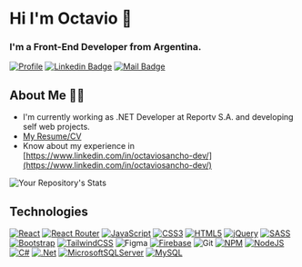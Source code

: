 # Hi I'm Octavio 👋

### I'm a Front-End Developer from Argentina.

[![Profile](https://img.shields.io/badge/Portfolio-282C4C?style=for-the-badge&logo=dev.to&logoColor=615EFF)](https://octaviosancho-dev-portfolio.netlify.app)
[![Linkedin Badge](https://img.shields.io/badge/LinkedIn-0077B5?style=for-the-badge&logo=linkedin&logoColor=white)](https://www.linkedin.com/in/octaviosancho-dev/) [![Mail Badge](https://img.shields.io/badge/Gmail-D14836?style=for-the-badge&logo=gmail&logoColor=white)](mailto:octaviosanchodev@gmail.com)

## About Me 🙋‍♂️
- I'm currently working as .NET Developer at Reportv S.A. and developing self web projects.
- [My Resume/CV](https://drive.google.com/file/d/1WJF3kOzMeW94ttl_kXPywnugUnLtyDo3/view?usp=sharing)
- Know about my experience in [https://www.linkedin.com/in/octaviosancho-dev/](https://www.linkedin.com/in/octaviosancho-dev/)

![Your Repository's Stats](https://github-readme-stats.vercel.app/api/top-langs/?username=octaviosancho-dev&theme=tokyonight)

## Technologies

<!-- TODO: Make technologies links takes you to repositories -->

[![React](https://img.shields.io/badge/react-%2320232a.svg?style=for-the-badge&logo=react&logoColor=%2361DAFB)](https://octaviosancho-dev-portfolio.netlify.app/) [![React Router](https://img.shields.io/badge/React_Router-CA4245?style=for-the-badge&logo=react-router&logoColor=white)](#) [![JavaScript](https://img.shields.io/badge/javascript-%23323330.svg?style=for-the-badge&logo=javascript&logoColor=%23F7DF1E)](https://octaviosancho-dev.github.io/weather-app/index.html) [![CSS3](https://img.shields.io/badge/css3-%231572B6.svg?style=for-the-badge&logo=css3&logoColor=white)](https://osancho.000webhostapp.com/index.html) [![HTML5](https://img.shields.io/badge/html5-%23E34F26.svg?style=for-the-badge&logo=html5&logoColor=white)](#) [![jQuery](https://img.shields.io/badge/jquery-%230769AD.svg?style=for-the-badge&logo=jquery&logoColor=white)](#) [![SASS](https://img.shields.io/badge/SASS-hotpink.svg?style=for-the-badge&logo=SASS&logoColor=white)](https://herbe.com.ar/) [![Bootstrap](https://img.shields.io/badge/bootstrap-%23563D7C.svg?style=for-the-badge&logo=bootstrap&logoColor=white)](#) [![TailwindCSS](https://img.shields.io/badge/tailwindcss-%2338B2AC.svg?style=for-the-badge&logo=tailwind-css&logoColor=white)](https://tailwindcss.com/) ![Figma](https://img.shields.io/badge/figma-%23F24E1E.svg?style=for-the-badge&logo=figma&logoColor=white) [![Firebase](https://img.shields.io/badge/Firebase-FFCA28?style=for-the-badge&logo=Firebase&logoColor=white)](#) ![Git](https://img.shields.io/badge/git-%23F05033.svg?style=for-the-badge&logo=git&logoColor=white) [![NPM](https://img.shields.io/badge/NPM-%23000000.svg?style=for-the-badge&logo=npm&logoColor=white)](#) [![NodeJS](https://img.shields.io/badge/node.js-6DA55F?style=for-the-badge&logo=node.js&logoColor=white)](#) [![C#](https://img.shields.io/badge/c%23-%237F5AB6.svg?style=for-the-badge&logo=c-sharp&logoColor=white)](#) [![.Net](https://img.shields.io/badge/.NET-5C2D91?style=for-the-badge&logo=.net&logoColor=white)](#) [![MicrosoftSQLServer](https://img.shields.io/badge/Microsoft%20SQL%20Sever-CC2927?style=for-the-badge&logo=microsoft%20sql%20server&logoColor=white)](#) [![MySQL](https://img.shields.io/badge/mysql-%23316192.svg?style=for-the-badge&logo=mysql&logoColor=white)](#)
